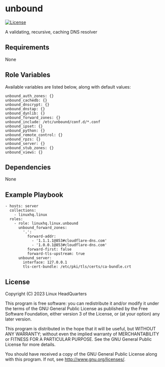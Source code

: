 # unbound

[![License](https://img.shields.io/badge/license-GPLv3-lightgreen)](https://www.gnu.org/licenses/gpl-3.0.en.html#license-text)

A validating, recursive, caching DNS resolver

## Requirements

None

## Role Variables

Available variables are listed below, along with default values:

    unbound_auth_zones: {}
    unbound_cachedb: {}
    unbound_dnscrypt: {}
    unbound_dnstap: {}
    unbound_dynlib: {}
    unbound_forward_zones: {}
    unbound_include: /etc/unbound/conf.d/*.conf
    unbound_ipset: {}
    unbound_python: {}
    unbound_remote_control: {}
    unbound_rpzs: {}
    unbound_server: {}
    unbound_stub_zones: {}
    unbound_views: {}

## Dependencies

None

## Example Playbook

    - hosts: server
      collections:
        - linuxhq.linux
      roles:
        - role: linuxhq.linux.unbound
          unbound_forward_zones:
            '.':
              forward-addr:
                - '1.1.1.1@853#cloudflare-dns.com'
                - '1.0.0.1@853#cloudflare-dns.com'
              forward-first: false
              forward-tls-upstream: true
          unbound_server:
            interface: 127.0.0.1
            tls-cert-bundle: /etc/pki/tls/certs/ca-bundle.crt

## License

Copyright (C) 2023 Linux HeadQuarters

This program is free software: you can redistribute it and/or modify
it under the terms of the GNU General Public License as published by
the Free Software Foundation, either version 3 of the License, or
(at your option) any later version.

This program is distributed in the hope that it will be useful,
but WITHOUT ANY WARRANTY; without even the implied warranty of
MERCHANTABILITY or FITNESS FOR A PARTICULAR PURPOSE. See the
GNU General Public License for more details.

You should have received a copy of the GNU General Public License
along with this program. If not, see <http://www.gnu.org/licenses/>.
